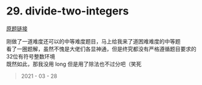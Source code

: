 # 29. divide-two-integers

[原题链接](https://leetcode-cn.com/problems/divide-two-integers/)

刚做了一道难度还可以的中等难度题目，马上给我来了道困难难度的中等题  
看了一圈题解，虽然不愧是大佬们各显神通，但是终究都没有严格遵循题目要求的32位有符号整数环境  
既然如此，那我没用 long 但是用了除法也不过分吧（笑死

> 2021 - 03 - 28
